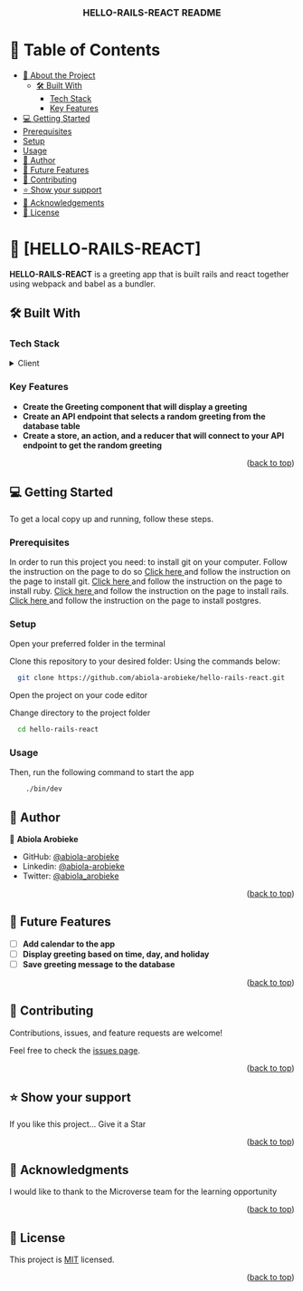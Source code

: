 <a name="readme-top"></a>

<div align="center">
  <h3><b>HELLO-RAILS-REACT README</b></h3>
</div>

# 📗 Table of Contents

- [📖 About the Project](#about-project)
  - [🛠 Built With](#built-with)
    - [Tech Stack](#tech-stack)
    - [Key Features](#key-features)
- [💻 Getting Started](#getting-started)
- [Prerequisites](#prerequisites)
- [Setup](#setup)
- [Usage](#usage)
- [👥 Author](#author)
- [🔭 Future Features](#future-features)
- [🤝 Contributing](#contributing)
- [⭐️ Show your support](#support)
- [🙏 Acknowledgements](#acknowledgements)
- [📝 License](#license)

# 📖 [HELLO-RAILS-REACT] <a name="about-project"></a>

**HELLO-RAILS-REACT** is a greeting app that is built rails and react together using webpack and babel as a bundler.

## 🛠 Built With <a name="built-with"></a>

### Tech Stack <a name="tech-stack"></a>

<details>
  <summary>Client</summary>
  <ul>
    <li>Ruby on Rails</li>
    <li>React</li>
  </ul>
</details>

### Key Features <a name="key-features"></a>

- **Create the Greeting component that will display a greeting**
- **Create an API endpoint that selects a random greeting from the database table**
- **Create a store, an action, and a reducer that will connect to your API endpoint to get the random greeting**

<p align="right">(<a href="#readme-top">back to top</a>)</p>

## 💻 Getting Started <a name="getting-started"></a>

To get a local copy up and running, follow these steps.

### Prerequisites

In order to run this project you need:
to install git on your computer. Follow the instruction on the page to do so
[Click here ](https://git-scm.com/book/en/v2/Getting-Started-Installing-Git) and follow the instruction on the page to install git.
[Click here ](https://www.ruby-lang.org/en/documentation/installation/) and follow the instruction on the page to install ruby.
[Click here ](https://guides.rubyonrails.org/v5.1/getting_started.html) and follow the instruction on the page to install rails.
[Click here ](https://www.postgresql.org/download/) and follow the instruction on the page to install postgres.

### Setup

Open your preferred folder in the terminal

Clone this repository to your desired folder:
Using the commands below:

```sh
  git clone https://github.com/abiola-arobieke/hello-rails-react.git
```

Open the project on your code editor

Change directory to the project folder

```sh
  cd hello-rails-react
```

### Usage

Then, run the following command to start the app

```sh
    ./bin/dev
```

## 👥 Author <a name="author"></a>

👤 **Abiola Arobieke**

- GitHub: [@abiola-arobieke](https://github.com/abiola-arobieke)
- Linkedin: [@abiola-arobieke](https://linkedin.com/in/abiola-arobieke)
- Twitter: [@abiola_arobieke](https://twitter.com/abiola_arobieke)

<p align="right">(<a href="#readme-top">back to top</a>)</p>

## 🔭 Future Features <a name="future-features"></a>

- [ ] **Add calendar to the app**
- [ ] **Display greeting based on time, day, and holiday**
- [ ] **Save greeting message to the database**

<p align="right">(<a href="#readme-top">back to top</a>)</p>

## 🤝 Contributing <a name="contributing"></a>

Contributions, issues, and feature requests are welcome!

Feel free to check the [issues page](https://github.com/abiola-arobieke/hello-rails-react/issues).

<p align="right">(<a href="#readme-top">back to top</a>)</p>

## ⭐️ Show your support <a name="support"></a>

If you like this project... Give it a Star

<p align="right">(<a href="#readme-top">back to top</a>)</p>

## 🙏 Acknowledgments <a name="acknowledgements"></a>

I would like to thank to the Microverse team for the learning opportunity

<p align="right">(<a href="#readme-top">back to top</a>)</p>

## 📝 License <a name="license"></a>

This project is [MIT](./LICENSE.md) licensed.

<p align="right">(<a href="#readme-top">back to top</a>)</p>
